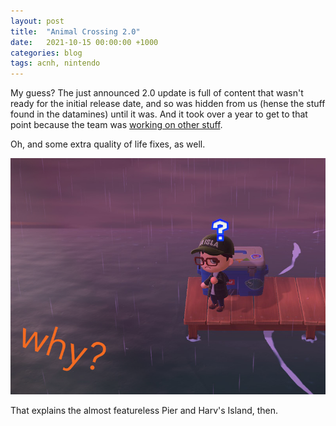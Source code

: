 ```yaml
---
layout: post
title:  "Animal Crossing 2.0"
date:   2021-10-15 00:00:00 +1000
categories: blog
tags: acnh, nintendo
---
```


My guess? The just announced 2.0 update is full of content that wasn't ready for the initial release date,
and so was hidden from us (hense the stuff found in the datamines) until it was. And it took over a year to
get to that point because the team was
[working on other stuff](https://www.reddit.com/r/nintendo/comments/705uf2/the_splatoon_team_is_the_animal_crossing_team_so/).

Oh, and some extra quality of life fixes, as well.

![Screenshot of the Handwashing settings](/assets/post-images/acnh/pier-confused.png)

That explains the almost featureless Pier and Harv's Island, then.
